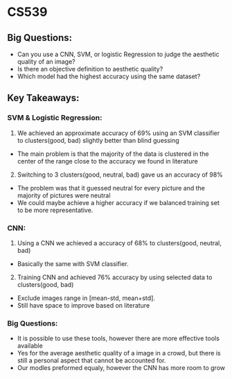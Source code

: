 # CS539
## Big Questions:
- Can you use a CNN, SVM, or logistic Regression to judge the aesthetic quality of an image?
- Is there an objective definition to aesthetic quality?
- Which model had the highest accuracy using the same dataset?

## Key Takeaways:
### SVM & Logistic Regression:
1. We achieved an approximate accuracy of 69% using an SVM classifier to clusters(good, bad)
slightly better than blind guessing
 - The main problem is that the majority of the data is clustered in the center of the range
close to the accuracy we found in literature 
2. Switching to 3 clusters(good, neutral, bad) gave us an accuracy of 98%
 - The problem was that it guessed neutral for every picture and the majority of pictures were neutral
 - We could maybe achieve a higher accuracy if we balanced training set to be more representative. 
### CNN:
1. Using a CNN we achieved a accuracy of 68% to clusters(good, neutral, bad)
 - Basically the same with SVM classifier.
2. Training CNN and achieved 76% accuracy by using selected data to clusters(good, bad)
 - Exclude images range in [mean-std, mean+std].
 - Still have space to improve based on literature
### Big Questions:
- It is possible to use these tools, however there are more effective tools available
- Yes for the average aesthetic quality of a image in a crowd, but there is still a personal aspect that cannot be accounted for.
- Our modles preformed equaly, however the CNN has more room to grow
